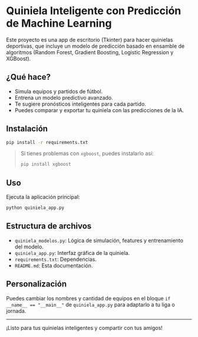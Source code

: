 # Quiniela Inteligente con Predicción de Machine Learning

Este proyecto es una app de escritorio (Tkinter) para hacer quinielas deportivas, que incluye un modelo de predicción basado en ensamble de algoritmos (Random Forest, Gradient Boosting, Logistic Regression y XGBoost).

## ¿Qué hace?

- Simula equipos y partidos de fútbol.
- Entrena un modelo predictivo avanzado.
- Te sugiere pronósticos inteligentes para cada partido.
- Puedes comparar y exportar tu quiniela con las predicciones de la IA.

## Instalación

```bash
pip install -r requirements.txt
```

> Si tienes problemas con `xgboost`, puedes instalarlo así:
> ```bash
> pip install xgboost
> ```

## Uso

Ejecuta la aplicación principal:

```bash
python quiniela_app.py
```

## Estructura de archivos

- `quiniela_modelos.py`: Lógica de simulación, features y entrenamiento del modelo.
- `quiniela_app.py`: Interfaz gráfica de la quiniela.
- `requirements.txt`: Dependencias.
- `README.md`: Esta documentación.

## Personalización

Puedes cambiar los nombres y cantidad de equipos en el bloque `if __name__ == "__main__"` de `quiniela_app.py` para adaptarlo a tu liga o jornada.

---

¡Listo para tus quinielas inteligentes y compartir con tus amigos!